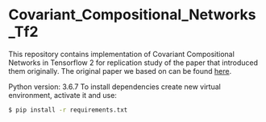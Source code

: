 # Covariant_Compositional_Networks_Tf2
This repository contains implementation of Covariant Compositional Networks in Tensorflow 2 for replication study of the paper that introduced them originally. The original paper we based on can be found [here](https://arxiv.org/abs/1801.02144).

Python version: 3.6.7
To install dependencies create new virtual environment, activate it and use:
```sh
$ pip install -r requirements.txt
```
